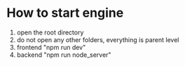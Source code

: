 # How to start engine

1. open the root directory
2. do not open any other folders, everything is parent level
3. frontend "npm run dev"
4. backend  "npm run node_server"

